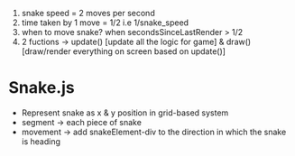 1. snake speed = 2 moves per second
2. time taken by 1 move = 1/2 i.e 1/snake_speed
3. when to move snake? when secondsSinceLastRender > 1/2
4. 2 fuctions -> update() [update all the logic for game] & draw() [draw/render everything on screen based on update()]


# Snake.js
- Represent snake as x & y position in grid-based system
- segment -> each piece of snake
- movement -> add snakeElement-div to the direction in which the snake is heading
 